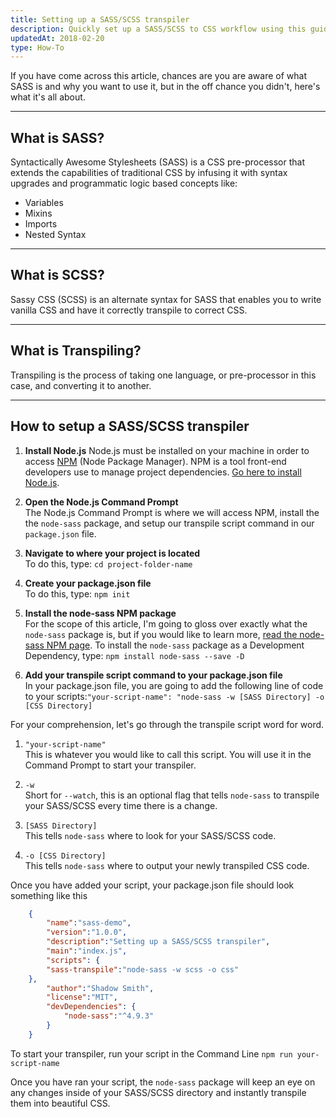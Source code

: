 ```yaml
---
title: Setting up a SASS/SCSS transpiler
description: Quickly set up a SASS/SCSS to CSS workflow using this guide.
updatedAt: 2018-02-20
type: How-To
---
```


If you have come across this article, chances are you are aware of
what SASS is and why you want to use it, but in the off chance you
didn't, here's what it's all about.
<hr>

## What is SASS?

Syntactically Awesome Stylesheets (SASS) is a CSS pre-processor that
extends the capabilities of traditional CSS by infusing it with syntax
upgrades and programmatic logic based concepts like:

- Variables
- Mixins
- Imports
- Nested Syntax
<hr>

## What is SCSS?

Sassy CSS (SCSS) is an alternate syntax for SASS that enables you to
write vanilla CSS and have it correctly transpile to correct CSS.
<hr>

## What is Transpiling?

Transpiling is the process of taking one language, or pre-processor in this case, and converting it to another.
<hr>

## How to setup a SASS/SCSS transpiler

1. **Install Node.js** Node.js must be installed on your machine in order to access [NPM](https://www.npmjs.com/) (Node Package Manager). NPM is a tool front-end developers use to manage project dependencies. [Go here to install Node.js](https://nodejs.org/en/).

2. **Open the Node.js Command Prompt**<br/>
The Node.js Command Prompt is where we will access NPM, install the the `node-sass` package, and setup our transpile script command in our `package.json` file.

3. **Navigate to where your project is located**<br/>
To do this, type: `cd project-folder-name`

4. **Create your package.json file**<br/>
To do this, type: `npm init`

5. **Install the node-sass NPM package**<br/>
For the scope of this article, I'm going to gloss over exactly what the `node-sass` package is, but if you would like to learn more, [read the node-sass NPM page](https://www.npmjs.com/package/node-sass). To install the `node-sass` package as a Development Dependency, type: `npm install node-sass --save -D`

6. **Add your transpile script command to your package.json file**<br/>
In your package.json file, you are going to add the following line of code to your scripts:`"your-script-name": "node-sass -w [SASS Directory] -o [CSS Directory]`

For your comprehension, let's go through the transpile script word for word.

1. `"your-script-name"`<br/>
This is whatever you would like to call this script. You will use it in the Command Prompt to start your transpiler.

2. `-w`<br/>
Short for `--watch`, this is an optional flag that tells `node-sass` to transpile your SASS/SCSS every time there is a change.

3. `[SASS Directory]`<br/>
This tells `node-sass` where to look for your SASS/SCSS code.

4. `-o [CSS Directory]`<br/>
This tells `node-sass` where to output your newly transpiled CSS code.

Once you have added your script, your package.json file should look something like this

```json
    {
    	"name":"sass-demo",
    	"version":"1.0.0",
    	"description":"Setting up a SASS/SCSS transpiler",
    	"main":"index.js",
    	"scripts": {
    	"sass-transpile":"node-sass -w scss -o css"
    },
    	"author":"Shadow Smith",
    	"license":"MIT",
    	"devDependencies": {
    		"node-sass":"^4.9.3"
    	}
    }
```

To start your transpiler, run your script in the Command Line `npm run your-script-name`

Once you have ran your script, the `node-sass` package will keep an eye on any changes inside of your SASS/SCSS directory and instantly transpile them into beautiful CSS.
